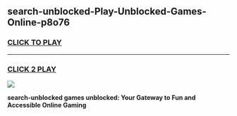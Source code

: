 
## search-unblocked-Play-Unblocked-Games-Online-p8o76
<h3>
<a href="https://premium76.site?title=search-unblocked&ref=25A">CLICK TO PLAY</a></h3>
<hr>

<h3>
<a href="https://premium76.site?title=search-unblocked&ref=25A">CLICK 2 PLAY</a>
  
</h3>

<a href="https://premium76.site?title=search-unblocked&ref=25A"><img src="https://clearcache.store/games.png"></a>


**search-unblocked games unblocked: Your Gateway to Fun and Accessible Online Gaming**
